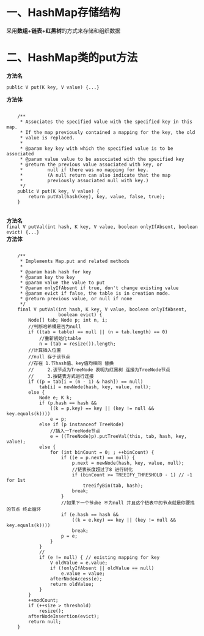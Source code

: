 <h1>一、HashMap存储结构</h1>     采用<b>数组</b>+<b>链表</b>+<b>红黑树</b>的方式来存储和组织数据<h1> 二、HashMap类的put方法</h1><b>方法名</b><pre><code>public V put(K key, V value) {...}</code></pre><b>方法体</b><br /><pre><code>    /**     * Associates the specified value with the specified key in this map.     * If the map previously contained a mapping for the key, the old     * value is replaced.     *     * @param key key with which the specified value is to be associated     * @param value value to be associated with the specified key     * @return the previous value associated with <tt>key</tt>, or     *         <tt>null</tt> if there was no mapping for <tt>key</tt>.     *         (A <tt>null</tt> return can also indicate that the map     *         previously associated <tt>null</tt> with <tt>key</tt>.)     */    public V put(K key, V value) {        return putVal(hash(key), key, value, false, true);    }</code></pre><br /><b>方法名</b><br /><code>final V putVal(int hash, K key, V value, boolean onlyIfAbsent, boolean evict) {...}</code><br /><b>方法体</b>  <pre><code>    /**     * Implements Map.put and related methods     *     * @param hash hash for key     * @param key the key     * @param value the value to put     * @param onlyIfAbsent if true, don't change existing value     * @param evict if false, the table is in creation mode.     * @return previous value, or null if none     */    final V putVal(int hash, K key, V value, boolean onlyIfAbsent,                   boolean evict) {        Node<K,V>[] tab; Node<K,V> p; int n, i;        //判断哈希桶是否为<tt>null</tt>        if ((tab = table) == null || (n = tab.length) == 0)            //重新初始化<tt>table</tt>            n = (tab = resize()).length;        //计算插入位置        //null 存于该节点        //存在 1.节hash值、key值均相同 替换        //     2.该节点为TreeNode 表明为红黑树 连接为TreeNode节点        //     3.按链表方式进行连接        if ((p = tab[i = (n - 1) & hash]) == null)            tab[i] = newNode(hash, key, value, null);        else {            Node<K,V> e; K k;            if (p.hash == hash &&                ((k = p.key) == key || (key != null && key.equals(k))))                e = p;            else if (p instanceof TreeNode)                //插入一TreeNode节点                e = ((TreeNode<K,V>)p).putTreeVal(this, tab, hash, key, value);            else {                for (int binCount = 0; ; ++binCount) {                    if ((e = p.next) == null) {                        p.next = newNode(hash, key, value, null);                        //链表长度超过了8 进行树化                         if (binCount >= TREEIFY_THRESHOLD - 1) // -1 for 1st                            treeifyBin(tab, hash);                        break;                    }                    //如果下一个节点e 不为null 并且这个链表中的节点就是你要找的节点 终止循环                    if (e.hash == hash &&                        ((k = e.key) == key || (key != null && key.equals(k))))                        break;                    p = e;                }            }            //            if (e != null) { // existing mapping for key                V oldValue = e.value;                if (!onlyIfAbsent || oldValue == null)                    e.value = value;                afterNodeAccess(e);                return oldValue;            }        }        ++modCount;        if (++size > threshold)            resize();        afterNodeInsertion(evict);        return null;    }</code></pre>